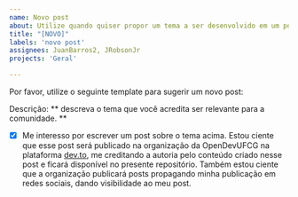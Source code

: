 ```yaml
---
name: Novo post
about: Utilize quando quiser propor um tema a ser desenvolvido em um post.
title: "[NOVO]"
labels: 'novo post'
assignees: JuanBarros2, JRobsonJr
projects: 'Geral'

---
```


Por favor, utilize o seguinte template para sugerir um novo post:

Descrição: ** descreva o tema que você acredita ser relevante para a comunidade. **

- [x] Me interesso por escrever um post sobre o tema acima. Estou ciente que esse post
será publicado na organização da OpenDevUFCG na plataforma [dev.to](https://dev.to/), me
creditando a autoria pelo conteúdo criado nesse post e ficará disponível no presente 
repositório. Também estou ciente que a organização publicará posts propagando minha
publicação em redes sociais, dando visibilidade ao meu post. 
